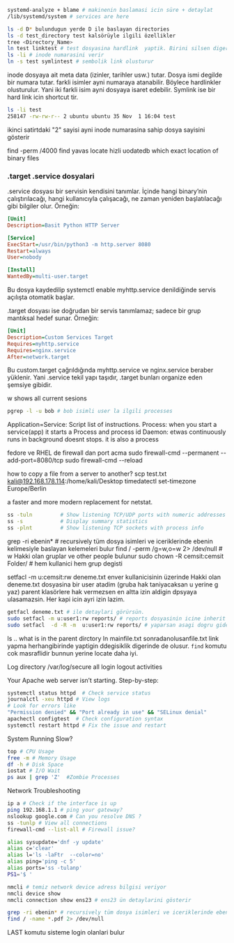 ```bash
systemd-analyze + blame # makinenin baslamasi icin süre + detaylat 
/lib/systemd/system # services are here
```

```bash
ls -d D* bulundugun yerde D ile baslayan directories
ls -d test_directory test kalsörüyle ilgili özellikler
tree <Directory_Name>
ln test linktest # test dosyasina hardlink  yaptik. Birini silsen digeri  calismaya devam eder
ls -li # inode numarasini verir
ln -s test symlintest # sembolik link olusturur
```
inode dosyaya ait meta data (izinler, tarihler usw.) tutar. Dosya ismi degilde bir numara tutar. farkli isimler ayni numaraya atanabilir. Böylece hardlinkler  olusturulur. Yani iki farkli isim ayni dosyaya isaret edebilir. Symlink ise bir hard link icin shortcut tir.  

```bash
ls -li test 
258147 -rw-rw-r-- 2 ubuntu ubuntu 35 Nov  1 16:04 test
```
ikinci satirtdaki "2" sayisi ayni inode numarasina sahip dosya sayisini gösterir

find  -perm /4000
find yavas  locate hizli  uodatedb
which exact location of binary files
### .target .service dosyalari
.service dosyası bir servisin kendisini tanımlar. İçinde hangi binary’nin çalıştırılacağı, hangi kullanıcıyla çalışacağı, ne zaman yeniden başlatılacağı gibi bilgiler olur. Örneğin:
```ini
[Unit]
Description=Basit Python HTTP Server

[Service]
ExecStart=/usr/bin/python3 -m http.server 8080
Restart=always
User=nobody

[Install]
WantedBy=multi-user.target
```

Bu dosya kaydedilip systemctl enable myhttp.service denildiğinde servis açılışta otomatik başlar.

.target dosyası ise doğrudan bir servis tanımlamaz; sadece bir grup mantıksal hedef sunar. Örneğin:
```ini
[Unit]
Description=Custom Services Target
Requires=myhttp.service
Requires=nginx.service
After=network.target
```

Bu custom.target çağrıldığında myhttp.service ve nginx.service beraber yüklenir. Yani .service tekil yapı taşıdır, .target bunları organize eden şemsiye gibidir.

w shows all current sesions
```bash 
pgrep -l -u bob # bob isimli user la ilgili processes
``` 
Application=Service: Script list of instructions. 
Process: when you start a service(app) it starts a Process and process id
Daemon: etwas continuously runs in background doesnt stops. it is also a process


fedore ve RHEL de firewall dan port acma 
sudo firewall-cmd --permanent --add-port=8080/tcp
sudo firewall-cmd --reload

how to copy a file from a server to another? scp test.txt  kali@192.168.178.114:/home/kali/Desktop
timedatectl set-timezone Europe/Berlin

a faster and more modern replacement for netstat.
```bash
ss -tuln         # Show listening TCP/UDP ports with numeric addresses
ss -s            # Display summary statistics
ss -plnt         # Show listening TCP sockets with process info
```
grep -ri ebenin* # recursively tüm dosya isimleri ve iceriklerinde ebenin kelimesiyle baslayan kelemeleri bulur
find / -perm /g=w,o=w 2> /dev/null # w Hakki olan gruplar ve other people bulunur
sudo chown -R  cemsit:cemsit Folder/ # hem kullanici hem grup degisti 

setfacl -m u:cemsit:rw deneme.txt enver kullanicisinin üzerinde Hakki olan deneme.txt dosyasina bir user atadim (gruba hak taniyacaksan u yerine g yaz) parent klasörlere hak vermezsen en altta izin aldigin dpsyaya ulasamazsin. Her kapi icin ayri izin lazim. 
```bash
getfacl deneme.txt # ile detaylari görürsün.
sudo setfacl -m u:user1:rw reports/ # reports dosyasinin icine inherit edemezsin.
sudo setfacl  -d -R -m  u:user1:rw reports/ # yaparsan asagi dogru gider
```

ls .. what is in the parent dirctory
ln mainfile.txt  sonradanolusanfile.txt  link yapma  herhangibirinde yaptigin ddegisiklik digerinde de olusur. `find` komutu cok masraflidir bunnun yerine locate daha iyi. 

Log directory /var/log/secure   all login logout activities

Your Apache web server isn’t starting. Step-by-step:

```bash
systemctl status httpd  # Check service status
journalctl -xeu httpd # View logs
# Look for errors like
"Permission denied" && "Port already in use" && "SELinux denial"
apachectl configtest  # Check configuration syntax
systemctl restart httpd # Fix the issue and restart
```
System Running Slow?
```bash
top # CPU Usage
free -m # Memory Usage
df -h # Disk Space
iostat # I/O Wait
ps aux | grep 'Z'  #Zombie Processes
```
Network Troubleshooting
```bash
ip a # Check if the interface is up
ping 192.168.1.1 # ping your gateway?
nslookup google.com # Can you resolve DNS ?
ss -tunlp # View all connections
firewall-cmd --list-all # Firewall issue?
```
```bash
alias sysupdate='dnf -y update'
alias c='clear'
alias l='ls -laFtr  --color=no'
alias ping='ping -c 5'
alias ports='ss -tulanp'
PS1='$ '
```
```bash
nmcli # temiz network device adress bilgisi veriyor
nmcli device show
nmcli connection show ens23 # ens23 ün detaylarini gösterir
```
```bash
grep -ri ebenin* # recursively tüm dosya isimleri ve iceriklerinde ebenin kelimesiyle baslayan kelemeleri bulur
find / -name *.pdf 2> /dev/null
```
LAST komutu sisteme login olanlari bulur 

